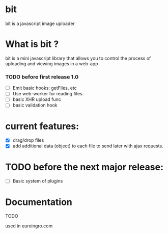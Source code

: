 # bit
bit is a javascript image uploader
# What is bit ?
bit is a mini javascript library that allows you to control the process of uploading and viewing images in a web-app

### TODO before first release 1.0
- [ ] Emit basic hooks: getFiles, etc
- [ ] Use web-worker for reading files.
- [ ] basic XHR upload func
- [ ] basic validation hook

# current features:
- [x] drag/drop files
- [x] add additional data (object) to each file to send later with ajax requests. 

# TODO before the next major release:
- [ ] Basic system of plugins

# Documentation
TODO

used in euroingro.com
